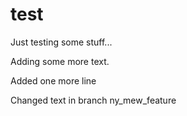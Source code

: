 test
====

Just testing some stuff...

Adding some more text.

Added one more line

Changed text in branch ny_mew_feature


